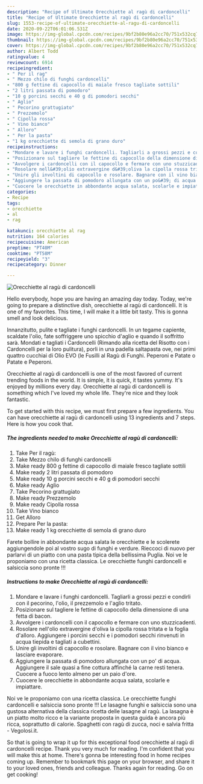 ```yaml
---
description: "Recipe of Ultimate Orecchiette al ragù di cardoncelli"
title: "Recipe of Ultimate Orecchiette al ragù di cardoncelli"
slug: 1553-recipe-of-ultimate-orecchiette-al-ragu-di-cardoncelli
date: 2020-09-22T06:01:06.531Z
image: https://img-global.cpcdn.com/recipes/9bf2b80e96a2cc70/751x532cq70/orecchiette-al-ragu-di-cardoncelli-recipe-main-photo.jpg
thumbnail: https://img-global.cpcdn.com/recipes/9bf2b80e96a2cc70/751x532cq70/orecchiette-al-ragu-di-cardoncelli-recipe-main-photo.jpg
cover: https://img-global.cpcdn.com/recipes/9bf2b80e96a2cc70/751x532cq70/orecchiette-al-ragu-di-cardoncelli-recipe-main-photo.jpg
author: Albert Todd
ratingvalue: 4
reviewcount: 6914
recipeingredient:
- " Per il rag"
- " Mezzo chilo di funghi cardoncelli"
- "800 g fettine di capocollo di maiale fresco tagliate sottili"
- "2 litri passata di pomodoro"
- "10 g porcini secchi e 40 g di pomodori secchi"
- " Aglio"
- " Pecorino grattugiato"
- " Prezzemolo"
- " Cipolla rossa"
- " Vino bianco"
- " Alloro"
- " Per la pasta"
- "1 kg orecchiette di semola di grano duro"
recipeinstructions:
- "Mondare e lavare i funghi cardoncelli. Tagliarli a grossi pezzi e condirli con il pecorino, l&#39;olio, il prezzemolo e l&#39;aglio tritato."
- "Posizionare sul tagliere le fettine di capocollo della dimensione di una fetta di bacon."
- "Avvolgere i cardoncelli con il capocollo e fermare con uno stuzzicadenti."
- "Rosolare nell&#39;olio extravergine d&#39;oliva la cipolla rossa tritata e la foglia d&#39;alloro. Aggiungere i porcini secchi e i pomodori secchi rinvenuti in acqua tiepida e tagliati a cubettini."
- "Unire gli involtini di capocollo e rosolare. Bagnare con il vino bianco e lasciare evaporare."
- "Aggiungere la passata di pomodoro allungata con un po&#39; di acqua. Aggiungere il sale quasi a fine cottura affinché la carne resti tenera. Cuocere a fuoco lento almeno per un paio d&#39;ore."
- "Cuocere le orecchiette in abbondante acqua salata, scolarle e impiattare."
categories:
- Recipe
tags:
- orecchiette
- al
- rag

katakunci: orecchiette al rag 
nutrition: 164 calories
recipecuisine: American
preptime: "PT40M"
cooktime: "PT58M"
recipeyield: "3"
recipecategory: Dinner

---
```



![Orecchiette al ragù di cardoncelli](https://img-global.cpcdn.com/recipes/9bf2b80e96a2cc70/751x532cq70/orecchiette-al-ragu-di-cardoncelli-recipe-main-photo.jpg)

Hello everybody, hope you are having an amazing day today. Today, we're going to prepare a distinctive dish, orecchiette al ragù di cardoncelli. It is one of my favorites. This time, I will make it a little bit tasty. This is gonna smell and look delicious.

Innanzitutto, pulite e tagliate i funghi cardoncelli. In un tegame capiente, scaldate l&#39;olio, fate soffriggere uno spicchio d&#39;aglio e quando il soffritto sarà. Mondati e tagliati i Cardoncelli (Rimando alla ricetta del Risotto con i Cardoncelli per la loro pulitura), porli in una padella saltapasta ove, nei primi quattro cucchiai di Olio EVO (le Fusilli al Ragù di Funghi. Peperoni e Patate o Patate e Peperoni.

Orecchiette al ragù di cardoncelli is one of the most favored of current trending foods in the world. It is simple, it is quick, it tastes yummy. It's enjoyed by millions every day. Orecchiette al ragù di cardoncelli is something which I've loved my whole life. They're nice and they look fantastic.


To get started with this recipe, we must first prepare a few ingredients. You can have orecchiette al ragù di cardoncelli using 13 ingredients and 7 steps. Here is how you cook that.

<!--inarticleads1-->

##### The ingredients needed to make Orecchiette al ragù di cardoncelli:

1. Take  Per il ragù:
1. Take  Mezzo chilo di funghi cardoncelli
1. Make ready 800 g fettine di capocollo di maiale fresco tagliate sottili
1. Make ready 2 litri passata di pomodoro
1. Make ready 10 g porcini secchi e 40 g di pomodori secchi
1. Make ready  Aglio
1. Take  Pecorino grattugiato
1. Make ready  Prezzemolo
1. Make ready  Cipolla rossa
1. Take  Vino bianco
1. Get  Alloro
1. Prepare  Per la pasta:
1. Make ready 1 kg orecchiette di semola di grano duro


Farete bollire in abbondante acqua salata le orecchiette e le scolerete aggiungendole poi al vostro sugo di funghi e verdure. Rieccoci di nuovo per parlarvi di un piatto con una pasta tipica della bellissima Puglia. Noi ve le proponiamo con una ricetta classica. Le orecchiette funghi cardoncelli e salsiccia sono pronte !!! 

<!--inarticleads2-->

##### Instructions to make Orecchiette al ragù di cardoncelli:

1. Mondare e lavare i funghi cardoncelli. Tagliarli a grossi pezzi e condirli con il pecorino, l&#39;olio, il prezzemolo e l&#39;aglio tritato.
1. Posizionare sul tagliere le fettine di capocollo della dimensione di una fetta di bacon.
1. Avvolgere i cardoncelli con il capocollo e fermare con uno stuzzicadenti.
1. Rosolare nell&#39;olio extravergine d&#39;oliva la cipolla rossa tritata e la foglia d&#39;alloro. Aggiungere i porcini secchi e i pomodori secchi rinvenuti in acqua tiepida e tagliati a cubettini.
1. Unire gli involtini di capocollo e rosolare. Bagnare con il vino bianco e lasciare evaporare.
1. Aggiungere la passata di pomodoro allungata con un po&#39; di acqua. Aggiungere il sale quasi a fine cottura affinché la carne resti tenera. Cuocere a fuoco lento almeno per un paio d&#39;ore.
1. Cuocere le orecchiette in abbondante acqua salata, scolarle e impiattare.


Noi ve le proponiamo con una ricetta classica. Le orecchiette funghi cardoncelli e salsiccia sono pronte !!! Le lasagne funghi e salsiccia sono una gustosa alternativa della classica ricetta delle lasagne al ragù. La lasagna è un piatto molto ricco e la variante proposta in questa guida è ancora più ricca, soprattutto di calorie. Spaghetti con ragù di zucca, noci e salvia fritta - Vegolosi.it. 

So that is going to wrap it up for this exceptional food orecchiette al ragù di cardoncelli recipe. Thank you very much for reading. I'm confident that you will make this at home. There's gonna be interesting food in home recipes coming up. Remember to bookmark this page on your browser, and share it to your loved ones, friends and colleague. Thanks again for reading. Go on get cooking!
